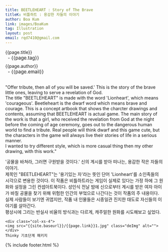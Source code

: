```yaml
---
title: BEETLEHEART : Story of The Brave
titleK: 비틀하트 : 용감한 자들의 이야기
author: Boa Kum
link: images/BoaKum
tag: Illustration
layout: post
email: rqd7410@gmail.com
---	
```


<div class="container">

<div class="deDep">
{{page.title}}<br>
<p style="font-size:15px; margin:0px; padding:0px 0px 0px 8px; margin:0px 0px 8px 0px;">- {{page.tag}}</p>
{{page.author}}<br>
<p style="font-size:15px; margin:0px; padding:0px 0px 0px 8px;">- {{page.email}}</p>
</div>

<br>

<div class="det lato">

<!--영문-->

"Offer tribute, then all of you will be saved.' This is the story of the brave little ones, leaving to serve a revelation of God.
<br>
The title "BEETLEHEART" is made with the word 'Lionheart', which means 'courageous'. Beetleheart is the dwarf word which means brave and courage. This is a concept artbook that shows the charcter drawings and contents, assuming that BEETLEHEART is actual game.
The main story of the work is that a girl, who received the revelation from God at the night before the coming of age ceremony, goes out to the dangerous human world to find a tribute. Real people will think dwarf and this game cute, but the characters in the game will always live their stories of life in a serious manner.
<br>
I wanted to try different style, which is more casual thing then my other drawing, with this work."
<!--영문-->

</div>


<div class="noto">
<!--국문-->

'공물을 바쳐라, 그러면 구원받을 것이다.' 신의 계시를 받아 떠나는, 용감한 작은 자들의 이야기.
<br>
 제목인 "BEETLEHEART"는 '용기있는 자'라는 뜻인 단어 'Lionheart'를 소인족들의 시각으로 변용한 것이다. 이 작품은 비틀하트라는 게임이 실제로 있다는 가정 하에 그 원화와 설정을 그린 컨셉아트북이다.
성인식 전날 밤에 신으로부터 계시를 받은 여자 아이가 바칠 공물을 찾기 위해 위험한 인간의 부엌으로 나간다는 것이 작품의 주 내용이다. 실제 사람들이 보기엔 귀엽지만, 작품 내 인물들은 시종일관 진지한 태도로 자신들의 이야기를 살아간다.
<br>
평상시에 그리는 반실사 비율의 방식과는 다르게, 캐주얼한 원화를 시도해보고 싶었다.

<!--국문-->

</div>

<div class="row noto">
	
	<div class="col-xs-4">
	<img src="{{site.baseurl}}/{{page.link}}1.jpg" class="deImg" alt=""></div>
	Thinky 기초단계 패키지
</div>

	

</div> 

{% include footer.html %}